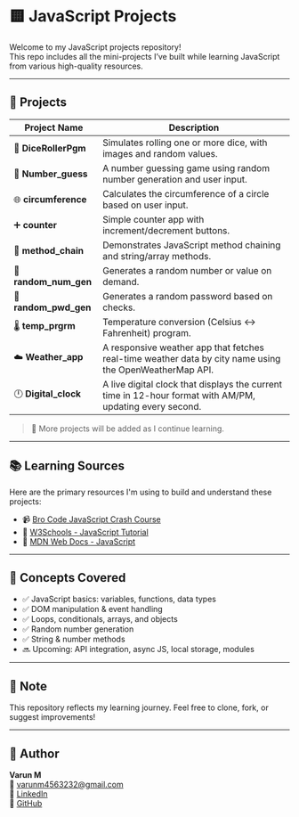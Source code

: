 # 🟨 JavaScript Projects

Welcome to my JavaScript projects repository!  
This repo includes all the mini-projects I’ve built while learning JavaScript from various high-quality resources.

---

## 📁 Projects

| Project Name        | Description |
|---------------------|-------------|
| 🎲 **DiceRollerPgm**   | Simulates rolling one or more dice, with images and random values. |
| 🔢 **Number_guess**    | A number guessing game using random number generation and user input. |
| 🌐 **circumference**   | Calculates the circumference of a circle based on user input. |
| ➕ **counter**         | Simple counter app with increment/decrement buttons. |
| 🔗 **method_chain**    | Demonstrates JavaScript method chaining and string/array methods. |
| 🔢 **random_num_gen**      | Generates a random number or value on demand. |
| 🔡 **random_pwd_gen**      | Generates a random password based on checks. |
| 🌡️ **temp_prgrm**      | Temperature conversion (Celsius ↔ Fahrenheit) program. |
| ☁️ **Weather_app**      | A responsive weather app that fetches real-time weather data by city name using the OpenWeatherMap API. |
| 🕛 **Digital_clock**      | A live digital clock that displays the current time in 12-hour format with AM/PM, updating every second. |

> 📌 More projects will be added as I continue learning.

---

## 📚 Learning Sources

Here are the primary resources I'm using to build and understand these projects:

- 📹 [Bro Code JavaScript Crash Course](https://www.youtube.com/watch?v=lfmg-EJ8gm4)
- 📘 [W3Schools - JavaScript Tutorial](https://www.w3schools.com/js/default.asp)
- 📘 [MDN Web Docs - JavaScript](https://developer.mozilla.org/en-US/docs/Web/JavaScript)

---

## 🧠 Concepts Covered

- ✅ JavaScript basics: variables, functions, data types
- ✅ DOM manipulation & event handling
- ✅ Loops, conditionals, arrays, and objects
- ✅ Random number generation
- ✅ String & number methods
- 🔜 Upcoming: API integration, async JS, local storage, modules

---

## 📌 Note

This repository reflects my learning journey. Feel free to clone, fork, or suggest improvements!

---

## 👤 Author

**Varun M**  
📧 varunm4563232@gmail.com  
🔗 [LinkedIn](https://www.linkedin.com/in/varunm02/)  
🔗 [GitHub](https://github.com/usernamemvr)
